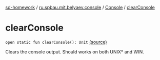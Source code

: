 [sd-homework](../../index.md) / [ru.spbau.mit.belyaev.console](../index.md) / [Console](index.md) / [clearConsole](.)

# clearConsole

`open static fun clearConsole(): Unit` [(source)](https://github.com/StasBel/sd-homework/blob/Roguelike/src/main/kotlin/ru/spbau/mit/belyaev/console/Console.java#L139)

Clears the console output. Should works on both UNIX* and WIN.

